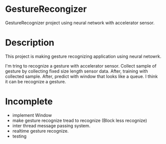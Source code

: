 # GestureRecongizer
GestureRecognizer project using neural network with accelerator sensor.

# Description
This project is making gesture recognizing application using neural netowrk.

I'm tring to recognize a gesture with accelerator sensor.
Collect sample of gesture by collecting fixed size length sensor data.
After, training with collected sample.
After, predict with window that looks like a queue.
I think it can be recognize a gesture.

# Incomplete
- implement Window
- make gesture recognize tread to recognize (Block less recognize)
- inter thread message passing system.
- realtime gesture recognize.
- testing 
